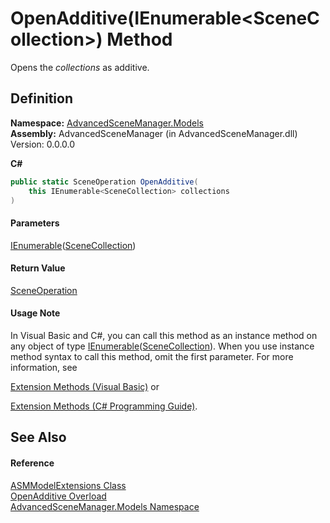 # OpenAdditive(IEnumerable\<SceneCollection>) Method

Opens the _collections_ as additive.

## Definition

**Namespace:** [AdvancedSceneManager.Models](N_AdvancedSceneManager_Models.md)\
**Assembly:** AdvancedSceneManager (in AdvancedSceneManager.dll) Version: 0.0.0.0

**C#**

```c#
public static SceneOperation OpenAdditive(
	this IEnumerable<SceneCollection> collections
)
```

#### Parameters

&#x20; [IEnumerable](https://learn.microsoft.com/dotnet/api/system.collections.generic.ienumerable-1)([SceneCollection](T_AdvancedSceneManager_Models_SceneCollection.md))&#x20;

#### Return Value

[SceneOperation](T_AdvancedSceneManager_Core_SceneOperation.md)

#### Usage Note

In Visual Basic and C#, you can call this method as an instance method on any object of type [IEnumerable](https://learn.microsoft.com/dotnet/api/system.collections.generic.ienumerable-1)([SceneCollection](T_AdvancedSceneManager_Models_SceneCollection.md)). When you use instance method syntax to call this method, omit the first parameter. For more information, see

[Extension Methods (Visual Basic)](https://docs.microsoft.com/dotnet/visual-basic/programming-guide/language-features/procedures/extension-methods) or

[Extension Methods (C# Programming Guide)](https://docs.microsoft.com/dotnet/csharp/programming-guide/classes-and-structs/extension-methods).

## See Also

#### Reference

[ASMModelExtensions Class](T_AdvancedSceneManager_Models_ASMModelExtensions.md)\
[OpenAdditive Overload](Overload_AdvancedSceneManager_Models_ASMModelExtensions_OpenAdditive.md)\
[AdvancedSceneManager.Models Namespace](N_AdvancedSceneManager_Models.md)
